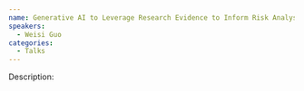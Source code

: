 ```yaml
---
name: Generative AI to Leverage Research Evidence to Inform Risk Analysis with Different Personas
speakers:
  - Weisi Guo
categories:
  - Talks
---
```


Description:
